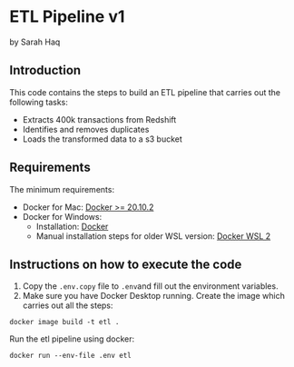 # ETL Pipeline v1
by Sarah Haq
## Introduction
This code contains the steps to build an ETL pipeline that carries out the following tasks:
- Extracts 400k transactions from Redshift
- Identifies and removes duplicates
- Loads the transformed data to a s3 bucket

## Requirements
The minimum requirements:
- Docker for Mac: [Docker >= 20.10.2](https://docs.docker.com/docker-for-mac/install/)
- Docker for Windows: 
  - Installation: [Docker](https://docs.docker.com/desktop/install/windows-install/)
  - Manual installation steps for older WSL version: [Docker WSL 2](https://learn.microsoft.com/en-us/windows/wsl/install-manual#step-4---download-the-linux-kernel-update-package)


## Instructions on how to execute the code

1. Copy the `.env.copy` file to `.env`and fill out the environment variables.
2. Make sure you have Docker Desktop running. 
Create the image which carries out all the steps:
```
docker image build -t etl .
```
Run the etl pipeline using docker:
```
docker run --env-file .env etl
```
